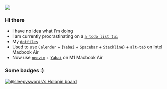 ![](https://img.shields.io/badge/status-sleepy-ff69b4)

### Hi there
- I have no idea what I'm doing
- I am currently procrastinating on a [`a todo list tui`](https://github.com/SleepySwords/do_todo) 
- My [`dotfiles`](https://github.com/SleepySwords/dotfiles)
- Used to use `Calender` + ([`Yabai`](https://github.com/koekeishiya/yabai/) + [`Spacebar`](https://github.com/cmacrae/spacebar/) + [`Stackline`](https://github.com/AdamWagner/stackline)) + [`alt-tab`](https://alt-tab-macos.netlify.app/) on Intel Macbook Air
- Now use [`neovim`](https://neovim.io/) + [`Yabai`](https://github.com/koekeishiya/yabai/) on M1 Macbook Air

### Some badges :)
[![@sleepyswords's Holopin board](https://holopin.me/sleepyswords)](https://holopin.io/@sleepyswords)

